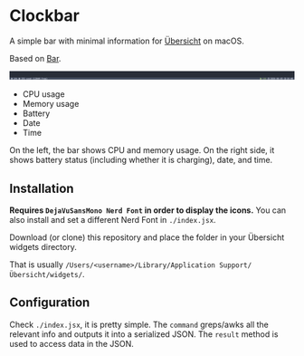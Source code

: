 # Clockbar

A simple bar with minimal information for [Übersicht](https://github.com/felixhageloh/uebersicht) on macOS.

Based on [Bar](https://github.com/callahanrts/bar).

![screenshot](./screenshot.png)

- CPU usage
- Memory usage
- Battery
- Date
- Time

On the left, the bar shows CPU and memory usage.
On the right side, it shows battery status (including whether it is charging), date, and time.

## Installation

**Requires `DejaVuSansMono Nerd Font` in order to display the icons.**
You can also install and set a different Nerd Font in `./index.jsx`.

Download (or clone) this repository and place the folder in your Übersicht widgets directory.

That is usually `/Users/<username>/Library/Application Support/Übersicht/widgets/`.

## Configuration

Check `./index.jsx`, it is pretty simple.
The `command` greps/awks all the relevant info and outputs it into a serialized JSON.
The `result` method is used to access data in the JSON.
